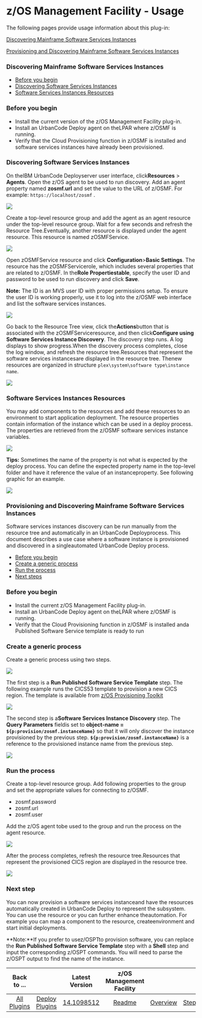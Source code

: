 
# z/OS Management Facility - Usage

The following pages provide usage information about this plug-in:

[Discovering Mainframe Software Services Instances](#discovering-mainframe-software-services-instances)

[Provisioning and Discovering Mainframe Software Services Instances](#provisioning-discovering-mainframe-software-services-instances)


### Discovering Mainframe Software Services Instances




* [Before you begin](#begin)
* [Discovering Software Services Instances](#discover)
* [Software Services Instances Resources](#resources)

### Before you begin

* Install the current version of the z/OS Management Facility plug-in.
* Install an UrbanCode Deploy agent on theLPAR where z/OSMF is running.
* Verify that the Cloud Provisioning function in z/OSMF is installed and software services instances have already been provisioned.

### Discovering Software Services Instances

On theIBM UrbanCode Deployserver user interface, click**Resources** > **Agents**. Open the z/OS agent to be used to run discovery. Add an agent property named **zosmf.url** and set the value to the URL of z/OSMF. For example: `https://localhost/zosmf` .

[![](media/agent-property.jpg)](media/agent-property.jpg)

Create a top-level resource group and add the agent as an agent resource under the top-level resource group. Wait for a few seconds and refresh the Resource Tree.Eventually, another resource is displayed under the agent resource. This resource is named zOSMFService.

[![](media/zosmf-discover-step-1.jpg)](media/zosmf-discover-step-1.jpg)

Open zOSMFService resource and click **Configuration**>**Basic Settings**. The resource has the zOSMFServicerole, which includes several properties that are related to z/OSMF. In the**Role Propertiestable**, specify the user ID and password to be used to run discovery and click **Save**.

**Note:** The ID is an MVS user ID with proper permissions setup. To ensure the user ID is working properly, use it to log into the z/OSMF web interface and list the software services instances.

[![](zosmf-specify-userid-password.jpg)](zosmf-specify-userid-password.jpg)


Go back to the Resource Tree view, click the**Actions**button that is associated with the zOSMFServiceresource, and then click**Configure using Software Services Instance Discovery**. The discovery step runs. A log displays to show progress.When the discovery process completes, close the log window, and refresh the resource tree.Resources that represent the software services instancesare displayed in the resource tree. Thenew resources are organized in structure `plex\system\software type\instance name`.


[![](media/zosmf-discover-step-2.jpg)](media/zosmf-discover-step-2.jpg)

### Software Services Instances Resources

You may add components to the resources and add these resources to an environment to start application deployment. The resource properties contain information of the instance which can be used in a deploy process. The properties are retrieved from the z/OSMF software services instance variables.

[![](media/zosmf-instance-properties.jpg)](media/zosmf-instance-properties.jpg)

**Tips:** Sometimes the name of the property is not what is expected by the deploy process. You can define the expected property name in the top-level folder and have it reference the value of an instanceproperty. See following graphic for an example.

[![](media/zosmf-property-reference.jpg)](media/zosmf-property-reference.jpg)


### Provisioning and Discovering Mainframe Software Services Instances




Software services instances discovery can be run manually from the resource tree and automatically in an UrbanCode Deployprocess. This document describes a use case where a software instance is provisioned and discovered in a singleautomated UrbanCode Deploy process.

* [Before you begin](#begin)
* [Create a generic process](#create)
* [Run the process](#runprocess)
* [Next steps](#nextsteps)

### Before you begin

* Install the current z/OS Management Facility plug-in.
* Install an UrbanCode Deploy agent on theLPAR where z/OSMF is running.
* Verify that the Cloud Provisioning function in z/OSMF is installed anda Published Software Service template is ready to run

### Create a generic process

Create a generic process using two steps.

[![](media/zosmf-provision-and-discover-process.jpg)](media/zosmf-provision-and-discover-process.jpg)

The first step is a **Run Published Software Service Template** step. The following example runs the CICS53 template to provision a new CICS region. The template is available from [z/OS Provisioning Toolkit](https://developer.ibm.com/mainframe/products/zospt/)

[![](media/zosmf-run-published-software-service-template.jpg)](media/zosmf-run-published-software-service-template.jpg)

The second step is a**Software Services Instance Discovery** step. The **Query Parameters** fieldis set to **object-name = ``${p:provision/zosmf.instanceName}``** so that it will only discover the instance provisioned by the previous step. **``${p:provision/zosmf.instanceName}``** is a reference to the provisioned instance name from the previous step.

[![](media/zosmf-discover-with-parameter.jpg)](media/zosmf-discover-with-parameter.jpg)

### Run the process

Create a top-level resource group. Add following properties to the group and set the appropriate values for connecting to z/OSMF.

* zosmf.password
* zosmf.url
* zosmf.user

Add the z/OS agent tobe used to the group and run the process on the agent resource.

[![](media/zosmf-provision-before.jpg)](media/zosmf-provision-before.jpg)

After the process completes, refresh the resource tree.Resources that represent the provisioned CICS region are displayed in the resource tree.

[![](media/zosmf-provision-and-discover-result.jpg)](media/zosmf-provision-and-discover-result.jpg)

### Next step

You can now provision a software services instanceand have the resources automatically created in UrbanCode Deploy to represent the subsystem. You can use the resource or you can further enhance theautomation. For example you can map a component to the resource, createenvironment and start initial deployments.

**Note:**If you prefer to usez/OSPTto provision software, you can replace the **Run Published Software Service Template** step with a **Shell** step and input the corresponding z/OSPT commands. You will need to parse the z/OSPT output to find the name of the instance.


|Back to ...||Latest Version|z/OS Management Facility ||||
| :---: | :---: | :---: | :---: | :---: | :---: | :---: |
|[All Plugins](../../index.md)|[Deploy Plugins](../README.md)|[14.1098512](https://raw.githubusercontent.com/UrbanCode/IBM-UCD-PLUGINS/main/files/zosmf/zosmf-14.1098512.zip)|[Readme](README.md)|[Overview](overview.md)|[Steps](steps.md)|[Downloads](downloads.md)|
